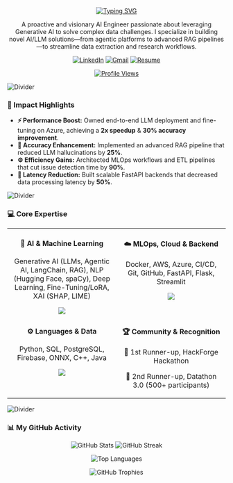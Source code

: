 <div align="center">
  <a href="https://git.io/typing-svg"><img src="https://readme-typing-svg.demolab.com?font=Fira+Code&weight=600&size=30&pause=1000&color=36BCF7&center=true&vCenter=true&width=500&lines=Hello%2C+I'm+Shawneil+Rodrigues;An+AI+%26+ML+Engineer;A+Generative+AI+Specialist;An+LLM+%26+RAG+Developer" alt="Typing SVG" /></a>
</div>

<p align="center">
  A proactive and visionary AI Engineer passionate about leveraging Generative AI to solve complex data challenges. I specialize in building novel AI/LLM solutions—from agentic platforms to advanced RAG pipelines—to streamline data extraction and research workflows.
</p>

<p align="center">
    <a href="https://www.linkedin.com/in/shawneil-rodrigues-923982286/"><img src="https://img.shields.io/badge/LinkedIn-0077B5?style=for-the-badge&logo=linkedin&logoColor=white" alt="LinkedIn"></a>
    <a href="mailto:shawneilrodrigues@gmail.com"><img src="https://img.shields.io/badge/Gmail-D14836?style=for-the-badge&logo=gmail&logoColor=white" alt="Gmail"></a>
    <a href="https://drive.google.com/file/d/1GM9-xysmXHA1T0gj0A5kfWJHdqLZsD-R/view?usp=drive_link"><img src="https://img.shields.io/badge/My_Resume-36BCF7?style=for-the-badge&logo=googledrive&logoColor=white" alt="Resume"></a>
</p>

<p align="center">
  <a href="https://visitcount.itsvg.in">
    <img src="https://visitcount.itsvg.in/api?id=ShawneilRodrigues&label=Profile%20Views&color=3&icon=6&pretty=false" alt="Profile Views"/>
  </a>
</p>


<img src="https://user-images.githubusercontent.com/73097560/115834425-e1a92d80-a44d-11eb-800f-4423a2baf541.gif" alt="Divider">

### 🚀 Impact Highlights

-   **⚡ Performance Boost:** Owned end-to-end LLM deployment and fine-tuning on Azure, achieving a **2x speedup** & **30% accuracy improvement**.
-   **🎯 Accuracy Enhancement:** Implemented an advanced RAG pipeline that reduced LLM hallucinations by **25%**.
-   **⚙️ Efficiency Gains:** Architected MLOps workflows and ETL pipelines that cut issue detection time by **90%**.
-   **🚄 Latency Reduction:** Built scalable FastAPI backends that decreased data processing latency by **50%**.

<img src="https://user-images.githubusercontent.com/73097560/115834425-e1a92d80-a44d-11eb-800f-4423a2baf541.gif" alt="Divider">

### 💻 Core Expertise

<table>
  <tr>
    <td valign="top" width="50%">
      <div align="center">
        <h4>🤖 AI & Machine Learning</h4>
        <p>Generative AI (LLMs, Agentic AI, LangChain, RAG), NLP (Hugging Face, spaCy), Deep Learning, Fine-Tuning/LoRA, XAI (SHAP, LIME)</p>
        <img src="https://skillicons.dev/icons?i=python,pytorch,tensorflow,huggingface,sklearn,opencv" />
      </div>
    </td>
    <td valign="top" width="50%">
      <div align="center">
        <h4>☁️ MLOps, Cloud & Backend</h4>
        <p>Docker, AWS, Azure, CI/CD, Git, GitHub, FastAPI, Flask, Streamlit</p>
        <img src="https://skillicons.dev/icons?i=docker,aws,azure,git,github,fastapi,flask" />
      </div>
    </td>
  </tr>
  <tr>
    <td valign="top" width="50%">
      <div align="center">
        <h4>⚙️ Languages & Data</h4>
        <p>Python, SQL, PostgreSQL, Firebase, ONNX, C++, Java</p>
        <img src="https.skillicons.dev/icons?i=python,cpp,java,mysql,postgresql,firebase" />
      </div>
    </td>
    <td valign="top" width="50%">
      <div align="center">
        <h4>🏆 Community & Recognition</h4>
        <p>🥇 1st Runner-up, HackForge Hackathon</p>
        <p>🥈 2nd Runner-up, Datathon 3.0 (500+ participants)</p>
      </div>
    </td>
  </tr>
</table>

<img src="https://user-images.githubusercontent.com/73097560/115834425-e1a92d80-a44d-11eb-800f-4423a2baf541.gif" alt="Divider">

### 📊 My GitHub Activity

<p align="center">
  <img src="https://github-readme-stats.vercel.app/api?username=ShawneilRodrigues&theme=dark&hide_border=false&include_all_commits=true&count_private=true" alt="GitHub Stats" />
  <img src="https://github-readme-streak-stats.herokuapp.com/?user=ShawneilRodrigues&theme=dark&hide_border=false" alt="GitHub Streak" />
</p>
<p align="center">
  <img src="https://github-readme-stats.vercel.app/api/top-langs/?username=ShawneilRodrigues&theme=dark&hide_border=false&include_all_commits=true&count_private=true&layout=compact" alt="Top Languages" />
</p>
<p align="center">
  <img src="https://github-profile-trophy.vercel.app/?username=ShawneilRodrigues&theme=monokai&no-frame=false&no-bg=true&margin-w=4" alt="GitHub Trophies" />
</p>
